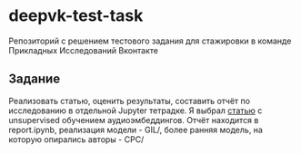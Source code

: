 # deepvk-test-task

Репозиторий с решением тестового задания для стажировки в команде Прикладных Исследований Вконтакте


## Задание

Реализовать статью, оценить результаты, составить отчёт по исследованию в отдельной Jupyter тетрадке. Я выбрал [cтатью](https://arxiv.org/pdf/1905.11786v2.pdf) с unsupervised обучением аудиоэмбеддингов. Отчёт находится в report.ipynb, реализация модели - GIL/, более ранняя модель, на которую опирались авторы - CPC/